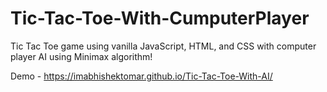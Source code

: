 # Tic-Tac-Toe-With-CumputerPlayer
Tic Tac Toe game using vanilla JavaScript, HTML, and CSS with computer player AI using Minimax algorithm!


Demo - https://imabhishektomar.github.io/Tic-Tac-Toe-With-AI/
